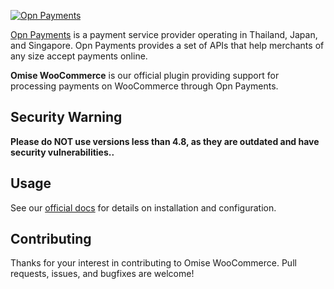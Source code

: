 <!--- KEEP START --->
[![Opn Payments](https://www.opn.ooo/assets/svg/logo-opn-full.svg)](https://www.opn.ooo)

[Opn Payments](https://www.opn.ooo) is a payment service provider operating in Thailand, Japan, and Singapore. 
Opn Payments provides a set of APIs that help merchants of any size accept payments online.  
<!--- KEEP END --->

**Omise WooCommerce** is our official plugin providing support for processing payments on WooCommerce through Opn Payments.

## Security Warning

**Please do NOT use versions less than 4.8, as they are outdated and have security vulnerabilities..**



## Usage

See our [official docs](https://docs.opn.ooo/woocommerce-plugin) for details on installation and configuration.

## Contributing

Thanks for your interest in contributing to Omise WooCommerce. 
Pull requests, issues, and bugfixes are welcome!
